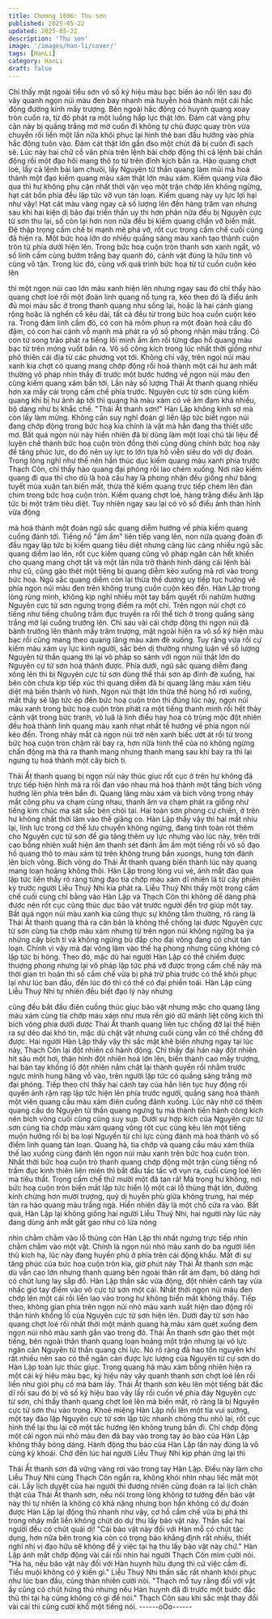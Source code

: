 ```yaml
---
title: Chương 1696: Thu sơn
published: 2025-05-22
updated: 2025-05-22
description: 'Thu sơn'
image: '/images/han-li/cover/'
tags: [HanLi]
category: HanLi
draft: false
---
```


Chỉ thấy mặt ngoài tiểu sơn vô số ký hiệu màu bạc biến ảo nổi lên
sau đó vây quanh ngọn núi màu đen bay nhanh mà huyễn hoá
thành một cái hắc động đường kính mấy trượng. Bên ngoài hắc
động có huynh quang xoay tròn cuốn ra, từ đó phát ra một luồng
hấp lực thật lớn.
Đám cát vàng phụ cận này bị quầng trắng mờ mờ cuốn đi không
tự chủ được quay tròn vừa chuyển rồi liền một lần nữa khôi phục
lại hình thẻ ban đầu hướng vào phía hắc động tuôn vào. Đám cát
thật lớn gần đso một chút đã bị cuốn đi sạch sẽ.
Lúc này hai chữ cổ văn phía trên lệnh bài chớp động thì cả lệnh
bài chấn động rồi một đạo hôi mang thô to từ trên đỉnh kích bắn
ra. Hào quang chợt loé, lấy cả lệnh bài lam chuôi, lấy Nguyên từ
thần quang làm mũi mà hoá thành một đạo kiếm quang màu xám
thật lớn màu xám. Kiếm quang vừa đảo qua thì hư không phụ cận
nhất thời vặn vẹo một trận chớp lên không ngừng, hạt cát bốn
phía đều lập tức vỡ vụn tán loạn.
Kiếm quang này uy lực lợi hại như vậy!
Hạt cát màu vàng ngay cả số lượng lên đến hàng trăm vạn nhưng
sau khi hai kiện dị bảo đại triển thần uy thì hơn phân nửa đều bị
Nguyên cực từ sơn thu lại, số còn lại hơn non nửa đều bị kiếm
quang chấn vỡ biến mất.
Đệ thập trọng cấm chế bị mạnh mẽ phá vỡ, rốt cục trọng cấm chế
cuối cùng đã hiện ra. Một bức hoạ lớn do nhiều quầng sáng màu
xanh tạo thành cuộn tròn từ phía dưới hiện lên. Trong bức hoạ
cuộn tròn thanh sơn xanh ngắt, vô số linh cầm cùng bướm trắng
bay quanh đó, cảnh vật đúng là hữu tình vô cùng vô tận.
Trong lúc đó, cùng với quá trình bức hoạ từ từ cuồn cuộn kéo lên

thì một ngọn núi cao lớn màu xanh hiện lên nhưng ngay sau đó
chỉ thấy hào quang chợt loé rồi một đoàn linh quang nổ tung ra,
kéo theo đó là điểu ảnh đủ mọi màu sắc ở trong thanh quang như
sống lại, hoặc là hai cánh giang rộng hoặc là nghển cổ kêu dài, tất
cả đều từ trong bức hoạ cuồn cuộn kéo ra.
Trong đám linh cầm đó, có con há mồm phun ra một đoàn hoả
cầu đỏ đậm, có con hai cánh vỗ mạnh mà phát ra vô số phong
nhận màu trắng. Có con từ song trảo phát ra tiếng lôi minh ầm ầm
rồi từng đạo hồ quang màu bạc từ trên móng vuốt bắn ra.
Vô số công kích trong lúc nhất thời giống như phô thiên cái địa từ
các phương vọt tới. Không chỉ vậy, trên ngọi núi màu xanh kia
chợt có quang mang chớp động rồi hoá thành một cái hư ảnh mắt
thường vô pháp nhìn thấy đi trước một bước hướng về ngọn núi
màu đen cùng kiếm quang xám bắn tới.
Lần này số lượng Thái Ất thanh quang nhiều hơn xa mấy cái
trọng cấm chế phía trước. Nguyên cực từ sơn cùng kiếm quang
khi bị hư ảnh áp tới thì quang hà màu xám có vẻ ảm đạm khá
nhiều, bộ dáng như bị khắc chế.
"Thái Ất thanh sơn!"
Hàn Lập không kinh sợ mà còn lấy làm mừng. Không cần suy
nghĩ đoán gì liền lập tức biết ngọn núi đang chớp động trong bức
hoạ kia chính là vật mà hắn đang tha thiết ước mơ.
Bất quá ngọn núi này hiển nhiên đã bị dùng làm một loại chủ tài
liệu để luyện chế thành bức hoạ cuộn tròn đồng thời cũng dùng
chính bức hoạ này để tăng phúc lực, do đó nên uy lực to lớn tựa
hồ viễn siêu do với dự đoán. Trong lòng nghĩ như thế nên hắn
thúc dục kiếm quang màu xanh phía trước Thạch Côn, chỉ thấy
hào quang đại phóng rồi lao chém xuống.
Nơi nào kiếm quang đi qua thì cho dù là hoả cầu hay là phong
nhận đều giống như băng tuyết mùa xuân tan biến mất, thừa thế
kiếm quang trực tiếp chém lên đàn chim trong bức hoạ cuộn tròn.
Kiếm quang chợt loé, hàng trăng điểu ảnh lập tức bị một trảm tiêu
diệt. Tuy nhiên ngay sau lại có vô số điểu ảnh thân hình vừa động

mà hoá thành một đoàn ngũ sắc quang diễm hướng về phía kiếm
quang cuồng đánh tới.
Tiếng nổ "ầm ầm" liên tiếp vang lên, non nửa quang đoàn đi đầu
ngay lập tức bị kiếm quang tiêu diệt nhưng càng lúc càng nhiều
ngũ sắc quang diễm lao lên, rốt cục kiếm quang cũng vô pháp
ngăn cản hết khiến cho quang mang chợt tắt và một lần nữa trở
thành hình dáng cái lệnh bài như cũ, cũng gào thét một tiêng bị
quang diễm kéo xuống mà rơi vào trong bức hoạ.
Ngũ sắc quang diễm còn lại thừa thế dương uy tiếp tục hướng về
phía ngọn núi màu đen trên không trung cuồn cuộn kéo đến. Hàn
Lập trong lòng rùng mình, không kịp nghĩ nhiều một tay bấm
quyết rồi nahừm hướng Nguyên cực từ sơn ngưng trọng điểm ra
một chỉ. Trên ngọn núi chợt có tiếng như tiếng chuông trầm đục
truyền ra rồi thể tích ở trong quầng sáng trắng mờ lại cuồng
trướng lên. Chỉ sau vài cái chớp động thì ngọn núi đã bành
trướng lên thành mấy trăm trượng, mặt ngoài hiện ra vô số ký
hiện màu bạc rồi cũng mang theo quang lãng màu xám đè xuống.
Tuy rằng vừa rồi cự kiếm màu xám uy lực kinh người, sắc bén dị
thường nhưng luận về số lượng Nguyên từ thần quang thì lại vô
pháp so sánh với ngọn núi thật lớn do Nguyên cự từ sơn hoá
thành được.
Phía dưới, ngũ sắc quang diễm đang xông lên thì bị Nguyên cực
từ sơn dùng thế thái sơn áp đỉnh đè xuống, hai bên còn chưa kịp
tiếp xúc thì quang diễm đã bị quang lãng màu xám tiêu diệt mà
biến thành vô hình. Ngọn núi thật lớn thừa thế hùng hổ rơi xuống,
mắt thấy sẽ lập tức ép đến bức hoạ cuộn tròn thì đúng lúc này,
ngọn núi màu xanh trong bức hoạ cuộn tròn phát ra một tiếng
thanh minh rồi hết thảy cảnh vật trong bức tranh, vô luâ là linh
điểu hay hoa cỏ trùng mộc đột nhiên đều hoá thành linh quang
màu xanh nhạt nhất tề hướng về phía ngọn núi kéo đến.
Trong nháy mắt cả ngọn núi trở nên xanh biếc ướt át rồi từ trong
bức hoạ cuộn tròn chậm rãi bay ra, hơn nữa hình thể của nó
không ngừng chấn động mà thả ra thanh mang nhưng thanh
mang sau khi bay ra thì lại ngưng tụ hoá thành một cây bích ti.

Thái Ất thanh quang bị ngọn núi này thúc giục rốt cục ở trên hư
không đã trực tiếp hiện hình mà ra rồi đan vào nhau mà hoá
thành một tầng bích võng hướng lên phía trên bắn đi.
Quang lãng màu xám và bích võng trong nháy mắt công phu va
chạm cùng nhau, thanh âm va chạm phát ra giống như tiếng kim
chúc ma sát sắc bén chói tai. Hai toàn sơn phong cự chiến, ở trên
hư không nhất thời lâm vào thế giằng co.
Hàn Lập thấy vậy thì hai mắt nhíu lại, linh lực trong cơ thể lưu
chuyển không ngừng, đang tính toán rót thêm cho Nguyên cực từ
sơn để gia tăng thêm uy lực nhưng vào lúc này, trên trời cao bỗng
nhiên xuất hiện âm thanh sét đánh ầm ầm một tiếng rồi vô số đạo
hồ quang thô to màu xám từ trên không trung bắn xuongs, hung
tợn đánh lên bích võng.
Bích võng do Thái Ất thanh quang biến thành lúc này quang mang
loạn hoảng không thôi. Hàn Lập trong lòng vui vẻ, ánh mắt đảo
qua lập tức liền thấy rõ ràng từng đạo tia chớp màu xám dĩ nhiên
là từ cây phiên kỳ trước người Liễu Thuý Nhi kia phát ra.
Liễu Thuý Nhi thấy một trọng cấm chế cuối cùng chỉ bằng vào
Hàn Lập và Thạch Côn thì không dễ dàng phá được nên rốt cục
cũng thúc dục bảo vật trước người đến trợ giúp một tay.
Bất quá ngọn núi màu xanh kia cũng thực sự không tầm thường,
rõ ràng là Thái Ất thanh quang thả ra căn bản là không thể chống
lại được Nguyên cực từ sơn cùng tia chớp màu xám nhưng từ
trên ngọn núi không ngừng ba ỷa những cây bích ti và không
ngừng bù đắp cho đại võng đang có chút tán loạn. Chính vì vậy
mà đại võng lâm vào thế hạ phong nhưng cũng không có lập tức
bị hỏng.
Theo đó, mặc dù hai người Hàn Lập có thể chiếm được thượng
phong nhưng lại vô pháp lập tức phá vỡ được trọng cấm chế này
mà thời gian trì hoãn thì số cấm chế vừa bị phá trừ phía trước có
thể khôi phục lại như lúc ban đầu, đến lúc đó thì có thể có đại
phiền toái.
Hàn Lập cùng Liễu Thuý Nhi tự nhiên đều biết đạo lý này nhưng

cũng đều bắt đầu điên cuồng thúc giục bảo vật nhưng mặc cho
quang lãng màu xám cùng tia chớp màu xám như mưa rền gió dữ
mãnh liệt công kích thì bích võng phía dưới được Thái Ất thanh
quang liên tục chống đỡ lại thể hiện ra sự dẻo dai khó tin, mặc dù
chật vật nhưng cuối cùng vẫn có thể chống đỡ được.
Hai người Hàn Lập thấy vậy thì sắc mặt khẽ biến nhưng ngay tại
lúc này, Thạch Côn lại đột nhiên có hành động. Chỉ thấy đại hán
này đột nhiên hít sâu một hơi, thân hình đột nhiên hoá lớn lên,
biến thành cao mấy trượng, hai bàn tay khổng lồ đột nhiên nắm
chặt lại thành quyền rồi nhằm trước ngực mình hung hăng vỗ
vào, trên người lập tức có quầng sáng trắng mờ đại phóng.
Tiếp theo chỉ thấy hai cánh tay của hắn liên tục huy động rồi
quyền ảnh rậm rạp lập tức hiện lên phía trước người, quầng sáng
hoá thành một viên quang cầu màu xám điên cuồng đánh xuống.
Lúc này nhờ có thêm quang cầu do Nguyên từ thần quang ngưng
tụ mà thành tiến hành công kích nên bích võng cuối cùng cũng
suy sụp.
Dưới sự hợp kích của Nguyên cực từ sơn cùng tia chớp màu xám
quang võng rôt cục cũng kêu lên một tiếng muộn hưởng rồi bị ba
loại Nguyền từ chi lực cùng đánh mà hoá thành vô số điểm linh
quang tán loạn. Quang hà, tia chớp và quang cầu màu xám thừa
thế lao xuống cùng đánh lên ngọn núi màu xanh trên bức hoạ
cuộn tròn.
Nhất thời bức hoạ cuộn trò thanh quang chớp động một trận cùng
tiếng nổ trầm đục kinh thiên liên miên thì bắt đầu tấc tấc vỡ vụn
ra, cuối cùng loé lên mà tiêu thất.
Trọng cấm chế thứ mười một đã tan rã!
Mà trong hư không, nơi bức hoạ cuộn tròn biến mất lập tức hiển
lộ một cái lỗ thủng thật lớn, đường kính chừng hơn mười trượng,
quỷ dị huyền phù giữa không trung, hai mép tản ra hào quang
màu trắng ngà. Hiển nhiên đây là một chỗ cửa ra vào.
Bất quá, Hàn Lập lại không giống hai người Liễu Thuý Nhi, hai
người này lúc này đang dùng ánh mắt gắt gao như có lửa nóng

nhìn chằm chằm vào lỗ thủng còn Hàn Lập thì nhất ngưng trực
tiếp nhìn chằm chằm vào một vật. Chính là ngọn núi nhỏ màu
xanh do ba người liên thủ kích hạ, lúc này đang huyền phù ở phía
trên cái động khẩu. Mất đi sự tăng phúc của bức hoạ cuộn tròn
kia, giờ phút này Thái Ất thanh sơn mặc dù vẫn cao lớn nhưng
thanh quang bên ngoài thân rất ảm đạm, bộ dáng hơi có chút lung
lay sắp đổ.
Hàn Lập thần sắc vừa động, đột nhiên cánh tay vừa nhấc giơ tay
điểm vào vô cực từ sơn một cái. Nhất thời ngọn núi màu đen
chớp lên một cái rồi liền lao vào trong hư không biến mất không
thấy. Tiếp theo, không gian phía trên ngọn núi nhỏ màu xanh xuất
hiện dao động rồi thân hình khổng lồ của Nguyên cực từ sơn hiện
lên.
Dưới đáy từ sơn hào quang chợt loé rồi nhất thời một mảnh
quang hà màu xám quét xuống đem ngọn núi nhỏ màu xanh gắn
vào trong đó. Thái Ấn thanh sơn gào thét một tiếng, bên ngoài
thân thanh quang loạn hoảng một trận nhưng lại vô lực ngăn cản
Nguyên từ thần quang chi lực.
Nó rõ ràng đã hao tổn nguyên khí rất nhiều nên sao có thể ngăn
cản được lực lượng của Nguyên từ cự sơn do Hàn Lập toàn lực
thúc giục. Trong quang hà màu xám bỗng nhiên hiện ra một cái ký
hiệu màu bạc, ký hiệu này vây quanh thanh sơn chợt loé lên rồi
liền như giòi phụ cố mà bám lấy.
Thái Ất thanh sơn kêu lên một tiếng bất đắc dĩ rồi sau đó bị vô số
ký hiệu bao vây lấy rồi cuốn về phía đáy Nguyên cực từ sơn, chỉ
thấy thanh quang chợt loé lên mà biến mất, rõ ràng là bị Nguyên
cực từ sơn thu vào trong.
Khoé miệng Hàn Lập nổi lên một tia vui sướng, một tay đảo lập
Nguyên cực từ sơn lập tức nhanh chóng thu nhỏ lại, rốt cục hình
thể lại thu lại cỡ một tấc hướng lên không trung bắn đi. Chỉ chớp
động một cái ngọn núi nhỏ màu đen đã bay vào trong tay áo bào
của Hàn Lập không thấy bóng dáng.
Hành động thu bảo của Hàn Lập lần này đúng là vô cùng kỳ
khoái. Chờ đến lúc hai người Liễu Thuý Nhi kịp phản ứng lại thì

Thái Ất thanh sơn đã vững vàng rơi vào trong tay Hàn Lập. Điều
này làm cho Liễu Thuý Nhi cùng Thạch Côn ngẩn ra, không khỏi
nhìn nhau liếc mắt một cái.
Lấy lịch duyệt của hai người thì đương nhiên cũng đoán ra lai lịch
chân thật của Thái Ất thanh sơn, nếu nói trong lòng không tơ
tưởng đến bảo vật này thì tự nhiên là không có khả năng nhưng
bọn hắn không có dự đoán được Hàn Lập lại động thủ nhanh như
vậy, cơ hồ cấm chế vừa bị phá thì trong nháy mắt liền không chút
do dự thu lấy bảo vật này. Thần sắc hai người đều có chút quái dị!
"Cái bảo vật này đối với Hàn mỗ có chút tác dụng, hơn nữa bên
trong kia còn có trọng bảo khẳng định rất nhiều, thiết nghĩ nhị vị
đạo hữu sẽ không để ý việc tại hạ thu lấy bảo vật này chứ."
Hàn Lập ánh mắt chớp động vài cái rồi nhìn hai người Thạch Côn
mỉm cười nói.
"Ha ha, nếu bảo vật này đối với Hàn huynh hữu dụng thì cứ việc
cầm đi. Tiểu muội không có ý kiến gì."
Liễu Thuý Nhi thần sắc rất nhanh khôi phục như lúc ban đầu,
cũng thản nhiên cười nói.
"Thạch mỗ tuy rằng đối với vật ấy cũng có chút hứng thú nhưng
nếu Hàn huynh đã đi trước một bước đắc thủ thì tại hạ cũng
không có gì để nói."
Thạch Côn sau khi sắc mặt thay đổi vài cái thì cũng cười khổ một
tiếng nói.
------oOo------
